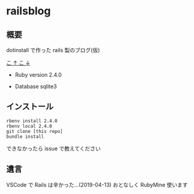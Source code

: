 # railsblog

## 概要

dotinstall で作った rails 製のブログ(仮)

[こ ↑ こ ↓](https://https://dotinstall.com/lessons/basic_rails_v3)

-   Ruby version
    2.4.0

-   Database
    sqlite3

## インストール

```
rbenv install 2.4.0
rbenv local 2.4.0
git clone [this repo]
bundle install
```

できなかったら issue で教えてください

## 遺言

VSCode で Rails は辛かった…(2019-04-13)
おとなしく RubyMine 使います
